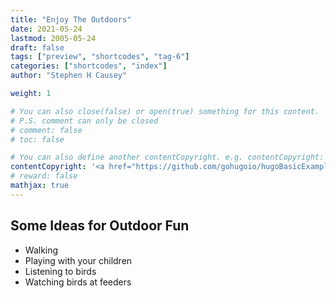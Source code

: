 ```yaml
---
title: "Enjoy The Outdoors"
date: 2021-05-24
lastmod: 2005-05-24
draft: false
tags: ["preview", "shortcodes", "tag-6"]
categories: ["shortcodes", "index"]
author: "Stephen H Causey"

weight: 1

# You can also close(false) or open(true) something for this content.
# P.S. comment can only be closed
# comment: false
# toc: false

# You can also define another contentCopyright. e.g. contentCopyright: "This is another copyright."
contentCopyright: '<a href="https://github.com/gohugoio/hugoBasicExample" rel="noopener" target="_blank">See origin</a>'
# reward: false
mathjax: true
---
```


## Some Ideas for Outdoor Fun
<!--more-->
* Walking
* Playing with your children
* Listening to birds
* Watching birds at feeders
